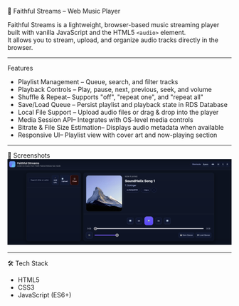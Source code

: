 🎵 Faithful Streams – Web Music Player

Faithful Streams is a lightweight, browser-based music streaming player built with vanilla JavaScript and the HTML5 `<audio>` element.  
It allows you to stream, upload, and organize audio tracks directly in the browser.

---

 Features
- Playlist Management – Queue, search, and filter tracks
- Playback Controls – Play, pause, next, previous, seek, and volume
- Shuffle & Repeat– Supports "off", "repeat one", and "repeat all"
- Save/Load Queue – Persist playlist and playback state in RDS Database
- Local File Support – Upload audio files or drag & drop into the player
- Media Session API– Integrates with OS-level media controls
- Bitrate & File Size Estimation– Displays audio metadata when available
- Responsive UI– Playlist view with cover art and now-playing section

---

📸 Screenshots
![App Screenshot](assets/player.png)


---

🛠️ Tech Stack
- HTML5
- CSS3
- JavaScript (ES6+)
